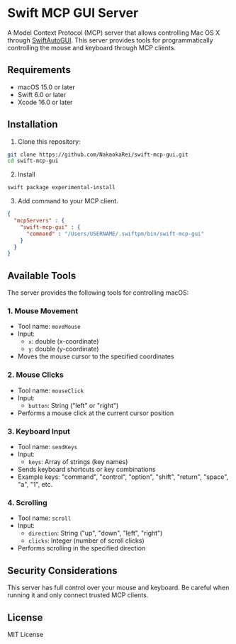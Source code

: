 # Swift MCP GUI Server

A Model Context Protocol (MCP) server that allows controlling Mac OS X through [SwiftAutoGUI](https://github.com/NakaokaRei/SwiftAutoGUI). This server provides tools for programmatically controlling the mouse and keyboard through MCP clients.

## Requirements

- macOS 15.0 or later
- Swift 6.0 or later
- Xcode 16.0 or later

## Installation

1. Clone this repository:
```bash
git clone https://github.com/NakaokaRei/swift-mcp-gui.git
cd swift-mcp-gui
```

2. Install
```bash
swift package experimental-install
```

3. Add command to your MCP client.
```json
{
  "mcpServers" : {
    "swift-mcp-gui" : {
      "command" : "/Users/USERNAME/.swiftpm/bin/swift-mcp-gui"
    }
  }
}

```

## Available Tools

The server provides the following tools for controlling macOS:

### 1. Mouse Movement
- Tool name: `moveMouse`
- Input:
  - `x`: double (x-coordinate)
  - `y`: double (y-coordinate)
- Moves the mouse cursor to the specified coordinates

### 2. Mouse Clicks
- Tool name: `mouseClick`
- Input:
  - `button`: String ("left" or "right")
- Performs a mouse click at the current cursor position

### 3. Keyboard Input
- Tool name: `sendKeys`
- Input:
  - `keys`: Array of strings (key names)
- Sends keyboard shortcuts or key combinations
- Example keys: "command", "control", "option", "shift", "return", "space", "a", "1", etc.

### 4. Scrolling
- Tool name: `scroll`
- Input:
  - `direction`: String ("up", "down", "left", "right")
  - `clicks`: Integer (number of scroll clicks)
- Performs scrolling in the specified direction

## Security Considerations

This server has full control over your mouse and keyboard. Be careful when running it and only connect trusted MCP clients.

## License

MIT License 
